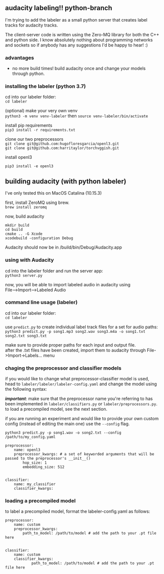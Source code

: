 ## audacity labeling!! python-branch

I'm trying to add the labeler as a small python server that creates label tracks for audacity tracks. 

The client-server code is written using the Zero-MQ library for both the C++ and python side. I know absolutely nothing about programming networks and sockets so if anybody has any suggestions I'd be happy to hear! :)

### advantages
- no more build times! build audacity once and change your models through python. 

### installing the labeler (python 3.7)

cd into our labeler folder:  
`cd labeler`

(optional) make your very own venv  
`python3 -m venv venv-labeler` then `source venv-labeler/bin/activate`

install pip requirements  
`pip3 install -r requirements.txt`

clone our two preprocessors  
`git clone git@github.com:hugofloresgarcia/openl3.git`  
`git clone git@github.com:harritaylor/torchvggish.git`  

install openl3

`pip3 install -e openl3 `

## building audacity (with python labeler)
I've only tested this on MacOS Catalina (10.15.3)

first, install ZeroMQ using brew.   
`brew install zeromq`

now, build audacity

```
mkdir build
cd build
cmake .. -G Xcode
xcodebuild -configuration Debug
```

Audacity should now be in /build/bin/Debug/Audacity.app

### using with Audacity
cd into the labeler folder and run the server app:  
`python3 server.py`

now, you will be able to import labeled audio in audacity using  
File-->Import-->Labeled Audio

### command line usage (labeler)

cd into our labeler folder:  
`cd labeler`

use `predict.py` to create individual label track files for a set for audio paths:  
`python3 predict.py -p song1.mp3 song2.wav song3.m4a -o song1.txt song2.txt song3.txt`  

make sure to provide proper paths for each input and output file.  
after the .txt files have been created, import them to audacity through File->Import->Labels... menu  

### chaging the preprocessor and classifier models
if you would like to change what preprocessor-classifier model is used, head to `labeler/labeler/labeler-config.yaml` and change the model using the following syntax:

***important***: make sure that the  preprocessor name you're referring to has been implemented in `labeler/classifiers.py` or `labeler/preprocessors.py`. to load a precompiled model, see the next section. 

if you are running an experiment and would like to provide your own custom config (instead of editing the main one) use the `--config` flag. 

`python3 predict.py -p song1.wav -o song2.txt --config /path/to/my_config.yaml`

```
preprocessor:
    name: openl3
    preprocessor_kwargs: # a set of keyworded arguments that will be passed to the preprocessor's __init__()
        hop_size: 1
        embedding_size: 512
        

classifier:
    name: my_classifier
    classifier_kwargs: 
```

### loading a precompiled model
to label a precompiled model, format the labeler-config.yaml as follows:
```
preprocessor:
    name: custom
    preprocessor_kwargs: 
        path_to_model: /path/to/model # add the path to your .pt file here
        

classifier:
    name: custom
    classifier_kwargs: 
            path_to_model: /path/to/model # add the path to your .pt file here
```         

